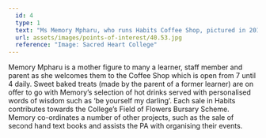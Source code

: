 ```yaml
---
  id: 4
  type: 1
  text: "Ms Memory Mpharu, who runs Habits Coffee Shop, pictured in 2017. "
  url: assets/images/points-of-interest/40.53.jpg
  reference: "Image: Sacred Heart College"
---
```

Memory Mpharu is a mother figure to many a learner, staff member and parent as she welcomes them to the Coffee Shop which is open from 7 until 4 daily. Sweet baked treats (made by the parent of a former learner) are on offer to go with Memory’s selection of hot drinks served with personalised words of wisdom such as ‘be yourself my darling’. Each sale in Habits contributes towards the College’s Field of Flowers Bursary Scheme. Memory co-ordinates a number of other projects, such as the sale of second hand text books and assists the PA with organising their events. 
